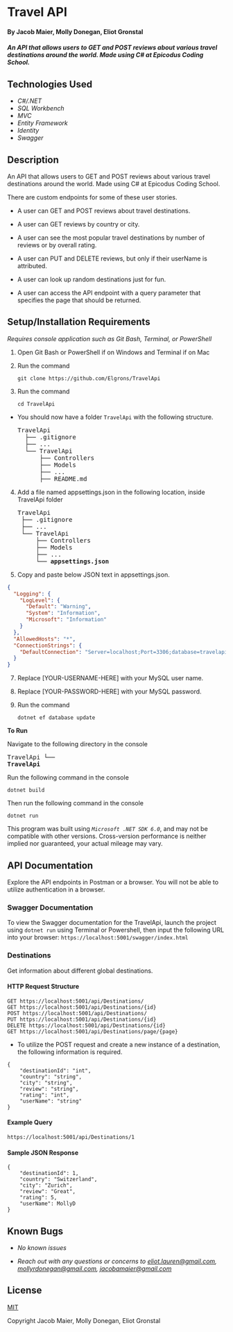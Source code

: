 # Travel API

#### By Jacob Maier, Molly Donegan, Eliot Gronstal

#### _An API that allows users to GET and POST reviews about various travel destinations around the world. Made using C# at Epicodus Coding School._

## Technologies Used

* _C#/.NET_
* _SQL Workbench_
* _MVC_
* _Entity Framework_
* _Identity_
* _Swagger_

## Description

An API that allows users to GET and POST reviews about various travel destinations around the world. Made using C# at Epicodus Coding School.

There are custom endpoints for some of these user stories.

* A user can GET and POST reviews about travel destinations.

* A user can GET reviews by country or city.

* A user can see the most popular travel destinations by number of reviews or by overall rating.

* A user can PUT and DELETE reviews, but only if their userName is attributed.

* A user can look up random destinations just for fun.

* A user can access the API endpoint with a query parameter that specifies the page that should be returned.

## Setup/Installation Requirements
_Requires console application such as Git Bash, Terminal, or PowerShell_

1. Open Git Bash or PowerShell if on Windows and Terminal if on Mac
2. Run the command

    ``git clone https://github.com/Elgrons/TravelApi``

3. Run the command

    ``cd TravelApi``

* You should now have a folder `TravelApi` with the following structure.
    <pre>TravelApi
    ├── .gitignore 
    ├── ... 
    └── TravelApi
        ├── Controllers
        ├── Models
        ├── ...
        ├── README.md</pre>

4. Add a file named appsettings.json in the following location, inside TravelApi folder 

    <pre>TravelApi
    ├── .gitignore 
    ├── ... 
    └── TravelApi
        ├── Controllers
        ├── Models
        ├── ...
        └── <strong>appsettings.json</strong></pre>
      
5. Copy and paste below JSON text in appsettings.json.

```json
{
  "Logging": {
    "LogLevel": {
      "Default": "Warning",
      "System": "Information",
      "Microsoft": "Information"
    }
  },
  "AllowedHosts": "*",
  "ConnectionStrings": {
    "DefaultConnection": "Server=localhost;Port=3306;database=travelapi;uid=[YOUR-USERNAME-HERE];pwd=[YOUR-PASSWORD-HERE];"
  }
}

```

7. Replace [YOUR-USERNAME-HERE] with your MySQL user name.

8. Replace [YOUR-PASSWORD-HERE] with your MySQL password.

9. Run the command

    ```dotnet ef database update```


<strong>To Run</strong>

Navigate to the following directory in the console
    <pre>TravelApi
    └── <strong>TravelApi</strong></pre>

Run the following command in the console

  ``dotnet build``

Then run the following command in the console

  ``dotnet run``

This program was built using _`Microsoft .NET SDK 6.0`_, and may not be compatible with other versions. Cross-version performance is neither implied nor guaranteed, your actual mileage may vary.

## API Documentation
Explore the API endpoints in Postman or a browser. You will not be able to utilize authentication in a browser.

###  Swagger Documentation 
To view the Swagger documentation for the TravelApi, launch the project using `dotnet run` using Terminal or Powershell, then input the following URL into your browser: `https://localhost:5001/swagger/index.html`

### Destinations

Get information about different global destinations.

#### HTTP Request Structure
```
GET https://localhost:5001/api/Destinations/
GET https://localhost:5001/api/Destinations/{id}
POST https://localhost:5001/api/Destinations/
PUT https://localhost:5001/api/Destinations/{id}
DELETE https://localhost:5001/api/Destinations/{id}
GET https://localhost:5001/api/Destinations/page/{page}
```
* To utilize the POST request and create a new instance of a destination, the following information is required.
```
{
    "destinationId": "int",
    "country": "string",
    "city": "string",
    "review": "string",
    "rating": "int",
    "userName": "string"
}
```

#### Example Query
```
https://localhost:5001/api/Destinations/1
```
#### Sample JSON Response
```
{
    "destinationId": 1,
    "country": "Switzerland",
    "city": "Zurich",
    "review": "Great",
    "rating": 5,
    "userName": MollyD
}
```

## Known Bugs

* _No known issues_

* _Reach out with any questions or concerns to [eliot.lauren@gmail.com](eliot.lauren@gmail.com), [mollyrdonegan@gmail.com](mollyrdonegan@gmail.com), [jacobamaier@gmail.com](jacobamaier@gmail.com)_

## License

[MIT](/LICENSE)

Copyright Jacob Maier, Molly Donegan, Eliot Gronstal